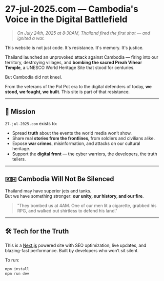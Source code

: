 # 27-jul-2025.com — Cambodia's Voice in the Digital Battlefield

> _On July 24th, 2025 at 8:30AM, Thailand fired the first shot — and ignited a war._

This website is not just code. It's resistance. It's memory. It's justice.

Thailand launched an unprovoked attack against Cambodia — firing into our territory, destroying villages, and **bombing the sacred Preah Vihear Temple**, a UNESCO World Heritage Site that stood for centuries.

But Cambodia did not kneel.

From the veterans of the Pol Pot era to the digital defenders of today, **we stood, we fought, we built**. This site is part of that resistance.

---

## 📣 Mission

`27-jul-2025.com` exists to:

- Spread **truth** about the events the world media won’t show.
- Share real **stories from the frontlines**, from soldiers and civilians alike.
- Expose **war crimes**, misinformation, and attacks on our cultural heritage.
- Support the **digital front** — the cyber warriors, the developers, the truth tellers.

---

## 🇰🇭 Cambodia Will Not Be Silenced

Thailand may have superior jets and tanks.  
But we have something stronger: **our unity, our history, and our fire**.

> "They bombed us at 4AM. One of our men lit a cigarette, grabbed his RPG, and walked out shirtless to defend his land."

---

## 🛠️ Tech for the Truth

This is a [Next.js](https://nextjs.org/) powered site with SEO optimization, live updates, and blazing-fast performance. Built by developers who won’t sit silent.

To run:

```bash
npm install
npm run dev
